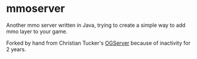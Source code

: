 # mmoserver

Another mmo server written in Java, trying to create a simple way to add mmo layer to your game.

Forked by hand from Christian Tucker's [OGServer](https://github.com/clasic/OGServer) because of inactivity for 2 years.